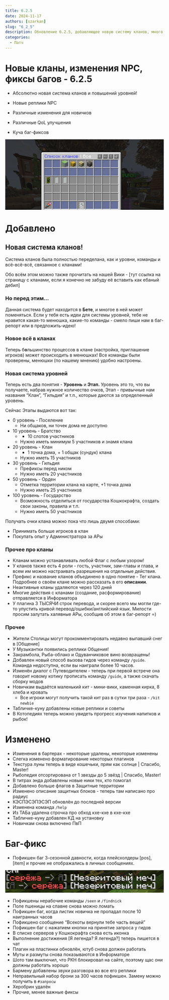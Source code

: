 ```yaml
---
title: 6.2.5
date: 2024-11-17
authors: [szarkan]
slug: "6_2_5"
description: Обновление 6.2.5, добавляющее новую систему кланов, много изменений NPC и кучу баг-фиксов!
categories:
  - Патч
---
```


# Новые кланы, изменения NPC, фиксы багов - 6.2.5

- Абсолютно новая система кланов и повышений уровней!

- Новые реплики NPC

- Различные изменения для новичков

- Различные QoL улучшения

- Куча баг-фиксов

![Preview](/assets/updates/6season/6_2_5/preview.png)

<!-- more -->

# Добавлено

## Новая система кланов!

Система кланов была полностью переделана, как и уровни, команды и всё-всё-всё, связанное с кланами!

Обо всём этом можно также прочитать на нашей Вики - [тут ссылка на страницу с кланами, если я конечно не забуду её вставить как ебаный дебил]

### Но перед этим…

Данная система будет находится в **Бете**, и многое в ней может поменяться.
Если у тебя есть идеи для системы уровней, тебе не нравится какая-то менюшка, какие-то команды - смело пиши нам в баг-репорт или в предложить-идею!

### Новое всё в кланах

Теперь б**о**льшинство процессов в клане (настройка, приглашение игроков) может происходить в менюшках! Все команды были проверены, менюшки (по нашему мнению) удобно настроены.

### Новая система уровней

Теперь есть два понятия - **Уровень** и **Этап.** Уровень это то, что вы получаете, набрав нужное количество очков, Этап - привычные нам названия “Клан”, “Гильдия” и т.п., которые даются за определенный уровень.

Сейчас Этапы выдаются вот так:

- 0 уровень - Поселение
    - Ни общаков, ни точек дома не доступно
- 10 уровень - Братство
    - + 10 слотов участников
    - Нужно иметь минимум 5 участников и знамя клана
- 20 уровень - Клан
    - + 1 точка дома, + 1 общак (сундук) клана
    - Нужно иметь 15 участников
- 30 уровень - Гильдия
    - Префиксы перед ником
    - Нужно иметь 20 участников
- 50 уровень - Орден
    - Отметка территории клана на карте, +1 точка дома
    - Нужно иметь 25 участников
- 100 уровень - Государство
    - Возможность отделиться от государства Кошкокрафта, создать свои законы, правила и т.п.
    - Нужно иметь 50 участников

Получать очки клана можно пока что лишь двумя способами: 
- Принимать больше игроков в клан
- Покупать опыт у Администратора за АРы

### Прочее про кланы

- Кланам можно устанавливать любой Флаг с любым узором!
- У кланов также есть 4 роли - гость, участник, зам-главы и глава, и всем им можно настраивать разрешения на отдельные действия.
- Префикс и название кланов объединено в одно понятие - Тег клана. Подробнее о своём клане можно рассказать в его **описании**.
- Неактивные кланы удаляются через 120 дней
- Многие действия с кланами (создание, расформирование) отправляется в Информатора
- У плагина 3 ТЫСЯЧИ строк перевода, и скорее всего мы могли где-то упустить кривой перевод/ошибки/английский язык. Милости просим залутать халявные АРы, сообщив об этом в баг-репорт =)

### Прочее

- Жители Столицы могут прокомментировать недавно выпавший снег в [Общение]
- У Музыкантки появились реплики Общения!
- Закрамбола, Рыба-облако и Одуванчиковое вино возвращены!
- Добавлен новый способ вызова гидов через команду `/guide`. Команда недоступна, если вы наиграли более 10 часов.
- Изменён диалог с Путеводителем - теперь при первой встрече она говорит новому котику прописать команду `/guide`, а также скачать сборку модов
- Новичкам выдаётся маленький кит - мини-вики, каменная кирка, 8 хлеба и кровать
    - Все игроки могут получить такой кит раз в сутки три раза - `/kit newbie`
- Табличке-куну добавлены новые реплики и советы
- В Котопедиях теперь можно увидеть прогресс изучения напитков и рыбок!

# Изменено

- Изменения в бартерах - некоторые удалены, некоторые изменены
- Слегка изменено форматирование некоторых плагинов
- Текстура луны теперь в виде кошечьки, прям как солнце | Спасибо, Master!
- Рыбопедия отсортирована от 1 звезды до 5 звёзд | Спасибо, Master!
- В титрах энда добавлены новые ники тех, кто помогал
- Добавлено больше флагов в Защитные территории
- Изменено описание защитных блоков - теперь там написано про радиус
- КЭСПЭСЭПЭСЭП обновлён до последней версии
- Изменена команда `/help`
- Из ТАБа удалена строчка про обход кхе-кхе в кхе-кхе
- Табличке-куну добавлен КД на установку
- Новичкам снова включено ПвП

# Баг-фикс

- Пофикшен баг 3-сезонной давности, когда плейсхолдеры [pos], [item] и прочие не отображались в личных сообщениях.

![Пофикшенный баг](/assets/updates/6season/6_2_5/bug.png)

- Пофикшены нерабочие команды `/seen` и `/findnick`
- Поле пшеницы на спавне снова можно ломать
- Пофикшен баг, когда листик новичка не пропадал после 10 наигранных часов
- Пофикшено сообщение “Всекоты вернули тебе часть вещей”
- Пофикшен баг с нажатием кнопки на принятие запроса у гидов
- В списке серверов у Кошкокрафта снова есть иконка
- Выполнение достижения [Я легенда? Я легенда?] теперь пишется в чат
- Плагин на пластинки обновлён, ютуб снова должен работать 
- Муты и размуты снова показываются в Информаторе
- Шото там выключил, что РКН блокировал на сайте, поэтому щас они должны работать хорошо
- Бармену добавлены звуки разговора во все его реплики
- Неправильный набор брони за 300 часов пофикшен. Замену можно получить в `#запросы`
- Херобрин удалён
- Прочие, менее важные фиксы